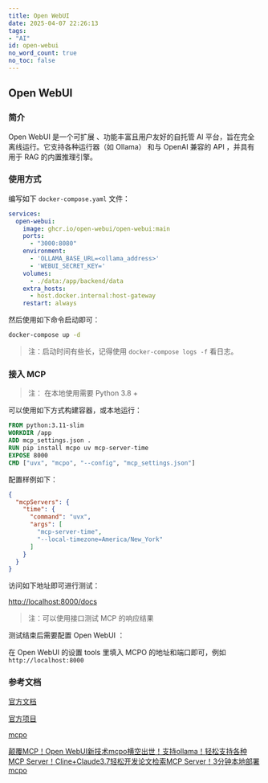 ```yaml
---
title: Open WebUI
date: 2025-04-07 22:26:13
tags:
- "AI"
id: open-webui
no_word_count: true
no_toc: false
---
```


## Open WebUI

### 简介

Open WebUI 是一个可扩展 、功能丰富且用户友好的自托管 AI 平台，旨在完全离线运行。它支持各种运行器（如 Ollama） 和与 OpenAI 兼容的 API ，并具有用于 RAG 的内置推理引擎。

### 使用方式

编写如下 `docker-compose.yaml` 文件：

```yaml
services:
  open-webui:
    image: ghcr.io/open-webui/open-webui:main
    ports:
      - "3000:8080"
    environment:
      - 'OLLAMA_BASE_URL=<ollama_address>'
      - 'WEBUI_SECRET_KEY='
    volumes:
      - ./data:/app/backend/data
    extra_hosts:
      - host.docker.internal:host-gateway
    restart: always
```

然后使用如下命令启动即可：

```bash
docker-compose up -d 
```

> 注：启动时间有些长，记得使用 `docker-compose logs -f` 看日志。

### 接入 MCP

> 注： 在本地使用需要 Python 3.8 +

可以使用如下方式构建容器，或本地运行：

```Dockerfile
FROM python:3.11-slim
WORKDIR /app
ADD mcp_settings.json .
RUN pip install mcpo uv mcp-server-time
EXPOSE 8000
CMD ["uvx", "mcpo", "--config", "mcp_settings.json"]
```

配置样例如下：

```json
{
  "mcpServers": {
    "time": {
      "command": "uvx",
      "args": [
        "mcp-server-time",
        "--local-timezone=America/New_York"
      ]
    }
  }
}
```

访问如下地址即可进行测试：

[http://localhost:8000/docs](http://localhost:8000/docs)

> 注：可以使用接口测试 MCP 的响应结果

测试结束后需要配置 Open WebUI ：

在 Open WebUI 的设置 tools 里填入 MCPO 的地址和端口即可，例如 `http://localhost:8000`

### 参考文档

[官方文档](https://docs.openwebui.com/)

[官方项目](https://github.com/open-webui/open-webui)

[mcpo](https://github.com/open-webui/mcpo)

[颠覆MCP！Open WebUI新技术mcpo横空出世！支持ollama！轻松支持各种MCP Server！Cline+Claude3.7轻松开发论文检索MCP Server！3分钟本地部署 mcpo](https://www.youtube.com/watch?v=AAiG_j4Lx4c)
